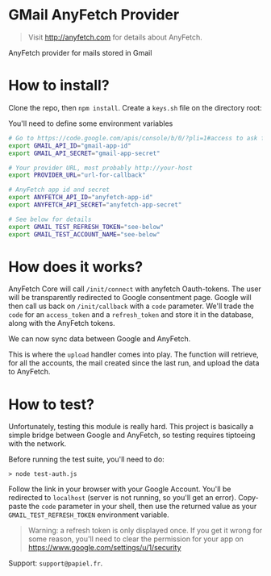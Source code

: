 # GMail AnyFetch Provider
> Visit http://anyfetch.com for details about AnyFetch.

AnyFetch provider for mails stored in Gmail

# How to install?
Clone the repo, then `npm install`.
Create a `keys.sh` file on the directory root:

You'll need to define some environment variables

```sh
# Go to https://code.google.com/apis/console/b/0/?pli=1#access to ask from app id and secret
export GMAIL_API_ID="gmail-app-id"
export GMAIL_API_SECRET="gmail-app-secret"

# Your provider URL, most probably http://your-host
export PROVIDER_URL="url-for-callback"

# AnyFetch app id and secret
export ANYFETCH_API_ID="anyfetch-app-id"
export ANYFETCH_API_SECRET="anyfetch-app-secret"

# See below for details
export GMAIL_TEST_REFRESH_TOKEN="see-below"
export GMAIL_TEST_ACCOUNT_NAME="see-below"
```

# How does it works?
AnyFetch Core will call `/init/connect` with anyfetch Oauth-tokens. The user will be transparently redirected to Google consentment page.
Google will then call us back on `/init/callback` with a `code` parameter. We'll trade the `code` for an `access_token` and a `refresh_token` and store it in the database, along with the AnyFetch tokens.

We can now sync data between Google and AnyFetch.

This is where the `upload` handler comes into play.
The function will retrieve, for all the accounts, the mail created since the last run, and upload the data to AnyFetch.

# How to test?
Unfortunately, testing this module is really hard.
This project is basically a simple bridge between Google and AnyFetch, so testing requires tiptoeing with the network.

Before running the test suite, you'll need to do:

```
> node test-auth.js
```

Follow the link in your browser with your Google Account. You'll be redirected to `localhost` (server is not running, so you'll get an error). Copy-paste the `code` parameter in your shell, then use the returned value as your `GMAIL_TEST_REFRESH_TOKEN` environment variable.

> Warning: a refresh token is only displayed once. If you get it wrong for some reason, you'll need to clear the permission for your app on https://www.google.com/settings/u/1/security

Support: `support@papiel.fr`.

